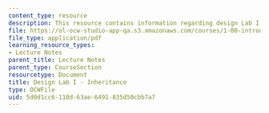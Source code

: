 ```yaml
---
content_type: resource
description: This resource contains information regarding design Lab I - inheritance.
file: https://ol-ocw-studio-app-qa.s3.amazonaws.com/courses/1-00-introduction-to-computers-and-engineering-problem-solving-spring-2012/5d0d1cc6110d63ae6491835d50cbb7a7_MIT1_00S12_Lec_16.pdf
file_type: application/pdf
learning_resource_types:
- Lecture Notes
parent_title: Lecture Notes
parent_type: CourseSection
resourcetype: Document
title: Design Lab I - Inheritance
type: OCWFile
uid: 5d0d1cc6-110d-63ae-6491-835d50cbb7a7
---
```

